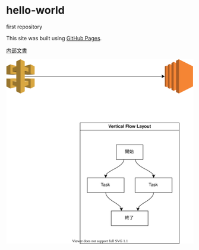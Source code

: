 # hello-world
first repository

This site was built using [GitHub Pages](https://pages.github.com/).

[内部文書](LINK.md)

![SVG File](draw.drawio.svg)
